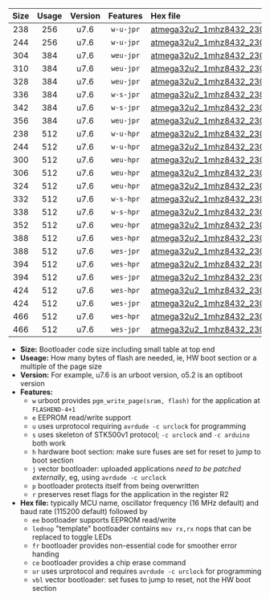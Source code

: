 |Size|Usage|Version|Features|Hex file|
|:-:|:-:|:-:|:-:|:--|
|238|256|u7.6|`w-u-jpr`|[atmega32u2_1mhz8432_230400bps_ur_vbl.hex](https://raw.githubusercontent.com/stefanrueger/urboot/main//atmega32u2_1mhz8432_230400bps_ur_vbl.hex)|
|244|256|u7.6|`w-u-jpr`|[atmega32u2_1mhz8432_230400bps_lednop_ur_vbl.hex](https://raw.githubusercontent.com/stefanrueger/urboot/main//atmega32u2_1mhz8432_230400bps_lednop_ur_vbl.hex)|
|304|384|u7.6|`weu-jpr`|[atmega32u2_1mhz8432_230400bps_ee_ur_vbl.hex](https://raw.githubusercontent.com/stefanrueger/urboot/main//atmega32u2_1mhz8432_230400bps_ee_ur_vbl.hex)|
|310|384|u7.6|`weu-jpr`|[atmega32u2_1mhz8432_230400bps_ee_lednop_ur_vbl.hex](https://raw.githubusercontent.com/stefanrueger/urboot/main//atmega32u2_1mhz8432_230400bps_ee_lednop_ur_vbl.hex)|
|328|384|u7.6|`weu-jpr`|[atmega32u2_1mhz8432_230400bps_ee_lednop_fr_ur_vbl.hex](https://raw.githubusercontent.com/stefanrueger/urboot/main//atmega32u2_1mhz8432_230400bps_ee_lednop_fr_ur_vbl.hex)|
|336|384|u7.6|`w-s-jpr`|[atmega32u2_1mhz8432_230400bps_vbl.hex](https://raw.githubusercontent.com/stefanrueger/urboot/main//atmega32u2_1mhz8432_230400bps_vbl.hex)|
|342|384|u7.6|`w-s-jpr`|[atmega32u2_1mhz8432_230400bps_lednop_vbl.hex](https://raw.githubusercontent.com/stefanrueger/urboot/main//atmega32u2_1mhz8432_230400bps_lednop_vbl.hex)|
|356|384|u7.6|`weu-jpr`|[atmega32u2_1mhz8432_230400bps_ee_lednop_fr_ce_ur_vbl.hex](https://raw.githubusercontent.com/stefanrueger/urboot/main//atmega32u2_1mhz8432_230400bps_ee_lednop_fr_ce_ur_vbl.hex)|
|238|512|u7.6|`w-u-hpr`|[atmega32u2_1mhz8432_230400bps_ur.hex](https://raw.githubusercontent.com/stefanrueger/urboot/main//atmega32u2_1mhz8432_230400bps_ur.hex)|
|244|512|u7.6|`w-u-hpr`|[atmega32u2_1mhz8432_230400bps_lednop_ur.hex](https://raw.githubusercontent.com/stefanrueger/urboot/main//atmega32u2_1mhz8432_230400bps_lednop_ur.hex)|
|300|512|u7.6|`weu-hpr`|[atmega32u2_1mhz8432_230400bps_ee_ur.hex](https://raw.githubusercontent.com/stefanrueger/urboot/main//atmega32u2_1mhz8432_230400bps_ee_ur.hex)|
|306|512|u7.6|`weu-hpr`|[atmega32u2_1mhz8432_230400bps_ee_lednop_ur.hex](https://raw.githubusercontent.com/stefanrueger/urboot/main//atmega32u2_1mhz8432_230400bps_ee_lednop_ur.hex)|
|324|512|u7.6|`weu-hpr`|[atmega32u2_1mhz8432_230400bps_ee_lednop_fr_ur.hex](https://raw.githubusercontent.com/stefanrueger/urboot/main//atmega32u2_1mhz8432_230400bps_ee_lednop_fr_ur.hex)|
|332|512|u7.6|`w-s-hpr`|[atmega32u2_1mhz8432_230400bps.hex](https://raw.githubusercontent.com/stefanrueger/urboot/main//atmega32u2_1mhz8432_230400bps.hex)|
|338|512|u7.6|`w-s-hpr`|[atmega32u2_1mhz8432_230400bps_lednop.hex](https://raw.githubusercontent.com/stefanrueger/urboot/main//atmega32u2_1mhz8432_230400bps_lednop.hex)|
|352|512|u7.6|`weu-hpr`|[atmega32u2_1mhz8432_230400bps_ee_lednop_fr_ce_ur.hex](https://raw.githubusercontent.com/stefanrueger/urboot/main//atmega32u2_1mhz8432_230400bps_ee_lednop_fr_ce_ur.hex)|
|388|512|u7.6|`wes-hpr`|[atmega32u2_1mhz8432_230400bps_ee.hex](https://raw.githubusercontent.com/stefanrueger/urboot/main//atmega32u2_1mhz8432_230400bps_ee.hex)|
|388|512|u7.6|`wes-jpr`|[atmega32u2_1mhz8432_230400bps_ee_vbl.hex](https://raw.githubusercontent.com/stefanrueger/urboot/main//atmega32u2_1mhz8432_230400bps_ee_vbl.hex)|
|394|512|u7.6|`wes-hpr`|[atmega32u2_1mhz8432_230400bps_ee_lednop.hex](https://raw.githubusercontent.com/stefanrueger/urboot/main//atmega32u2_1mhz8432_230400bps_ee_lednop.hex)|
|394|512|u7.6|`wes-jpr`|[atmega32u2_1mhz8432_230400bps_ee_lednop_vbl.hex](https://raw.githubusercontent.com/stefanrueger/urboot/main//atmega32u2_1mhz8432_230400bps_ee_lednop_vbl.hex)|
|424|512|u7.6|`wes-hpr`|[atmega32u2_1mhz8432_230400bps_ee_lednop_fr.hex](https://raw.githubusercontent.com/stefanrueger/urboot/main//atmega32u2_1mhz8432_230400bps_ee_lednop_fr.hex)|
|424|512|u7.6|`wes-jpr`|[atmega32u2_1mhz8432_230400bps_ee_lednop_fr_vbl.hex](https://raw.githubusercontent.com/stefanrueger/urboot/main//atmega32u2_1mhz8432_230400bps_ee_lednop_fr_vbl.hex)|
|466|512|u7.6|`wes-hpr`|[atmega32u2_1mhz8432_230400bps_ee_lednop_fr_ce.hex](https://raw.githubusercontent.com/stefanrueger/urboot/main//atmega32u2_1mhz8432_230400bps_ee_lednop_fr_ce.hex)|
|466|512|u7.6|`wes-jpr`|[atmega32u2_1mhz8432_230400bps_ee_lednop_fr_ce_vbl.hex](https://raw.githubusercontent.com/stefanrueger/urboot/main//atmega32u2_1mhz8432_230400bps_ee_lednop_fr_ce_vbl.hex)|

- **Size:** Bootloader code size including small table at top end
- **Useage:** How many bytes of flash are needed, ie, HW boot section or a multiple of the page size
- **Version:** For example, u7.6 is an urboot version, o5.2 is an optiboot version
- **Features:**
  + `w` urboot provides `pgm_write_page(sram, flash)` for the application at `FLASHEND-4+1`
  + `e` EEPROM read/write support
  + `u` uses urprotocol requiring `avrdude -c urclock` for programming
  + `s` uses skeleton of STK500v1 protocol; `-c urclock` and `-c arduino` both work
  + `h` hardware boot section: make sure fuses are set for reset to jump to boot section
  + `j` vector bootloader: uploaded applications *need to be patched externally*, eg, using `avrdude -c urclock`
  + `p` bootloader protects itself from being overwritten
  + `r` preserves reset flags for the application in the register R2
- **Hex file:** typically MCU name, oscillator frequency (16 MHz default) and baud rate (115200 default) followed by
  + `ee` bootloader supports EEPROM read/write
  + `lednop` "template" bootloader contains `mov rx,rx` nops that can be replaced to toggle LEDs
  + `fr` bootloader provides non-essential code for smoother error handing
  + `ce` bootloader provides a chip erase command
  + `ur` uses urprotocol and requires `avrdude -c urclock` for programming
  + `vbl` vector bootloader: set fuses to jump to reset, not the HW boot section
